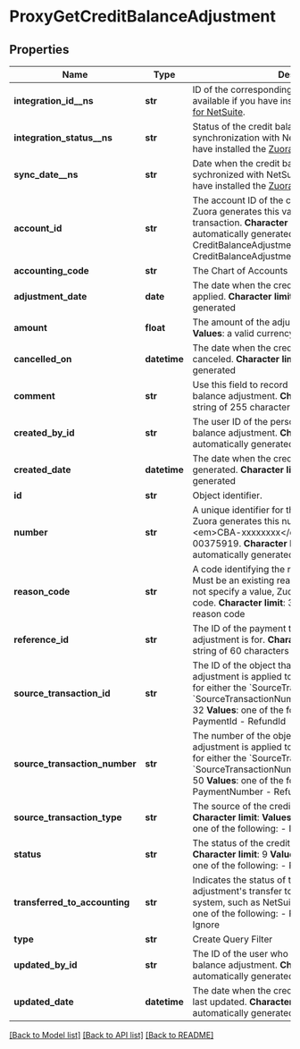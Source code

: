 # ProxyGetCreditBalanceAdjustment

## Properties
Name | Type | Description | Notes
------------ | ------------- | ------------- | -------------
**integration_id__ns** | **str** | ID of the corresponding object in NetSuite. Only available if you have installed the [Zuora Connector for NetSuite](https://www.zuora.com/connect/app/?appId&#x3D;265).  | [optional] 
**integration_status__ns** | **str** | Status of the credit balance adjustment&#39;s synchronization with NetSuite. Only available if you have installed the [Zuora Connector for NetSuite](https://www.zuora.com/connect/app/?appId&#x3D;265).  | [optional] 
**sync_date__ns** | **str** | Date when the credit balance adjustment was sychronized with NetSuite. Only available if you have installed the [Zuora Connector for NetSuite](https://www.zuora.com/connect/app/?appId&#x3D;265).  | [optional] 
**account_id** | **str** |  The account ID of the credit balance&#39;s account. Zuora generates this value from the source transaction. **Character limit**: 32 **V****alues**: automatically generated from:  - CreditBalanceAdjustment.SourceTransactionId or - CreditBalanceAdjustment.SourceTransactionNumber  | [optional] 
**accounting_code** | **str** |  The Chart of Accounts  | [optional] 
**adjustment_date** | **date** |  The date when the credit balance adjustment is applied. **Character limit**: 29 **Values**: automatically generated  | [optional] 
**amount** | **float** |  The amount of the adjustment. **Character limit**: 16 **Values**: a valid currency amount  | [optional] 
**cancelled_on** | **datetime** |  The date when the credit balance adjustment was canceled. **Character limit**: 29 **Values**: automatically generated  | [optional] 
**comment** | **str** |  Use this field to record comments about the credit balance adjustment. **Character limit**: 255 **Values**: a string of 255 characters or fewer  | [optional] 
**created_by_id** | **str** |  The user ID of the person who created the credit balance adjustment. **Character limit**: 32 **Values**: automatically generated  | [optional] 
**created_date** | **datetime** |  The date when the credit balance adjustmentwas generated. **Character limit**: 29 **Values**: automatically generated  | [optional] 
**id** | **str** | Object identifier. | [optional] 
**number** | **str** |  A unique identifier for the credit balance adjustment. Zuora generates this number in the format, &lt;em&gt;CBA-xxxxxxxx&lt;/em&gt;, such as CBA-00375919. **Character limit**: 255 **Values**: automatically generated  | [optional] 
**reason_code** | **str** |  A code identifying the reason for the transaction. Must be an existing reason code or empty. If you do not specify a value, Zuora uses the default reason code. **Character limit**: 32 **V****alues**: a valid reason code  | [optional] 
**reference_id** | **str** |  The ID of the payment that the credit balance adjustment is for. **Character limit**: 32 **Values**: a string of 60 characters or fewer  | [optional] 
**source_transaction_id** | **str** |  The ID of the object that the credit balance adjustment is applied to. You must specify a value for either the &#x60;SourceTransactionId&#x60; field or the &#x60;SourceTransactionNumber&#x60; field. **Character limit**: 32 **Values**: one of the following:  - InvoiceId - PaymentId - RefundId  | [optional] 
**source_transaction_number** | **str** |  The number of the object that the credit balance adjustment is applied to. You must specify a value for either the &#x60;SourceTransactionId&#x60; field or the &#x60;SourceTransactionNumber&#x60; field. **Character limit**: 50 **Values**: one of the following:  - InvoiceNumber - PaymentNumber - RefundNumber  | [optional] 
**source_transaction_type** | **str** |  The source of the credit balance adjustment. **Character limit**: **Values**: automatically generated; one of the following:  - Invoice - Payment - Refund  | [optional] 
**status** | **str** |  The status of the credit balance adjustment. **Character limit**: 9 **Values**: automatically generated; one of the following:  - Processed - Canceled  | [optional] 
**transferred_to_accounting** | **str** |  Indicates the status of the credit balance adjustment&#39;s transfer to an external accounting system, such as NetSuite. **Character limit**: **Values**: one of the following:  - Processing - Yes - Error - Ignore  | [optional] 
**type** | **str** | Create Query Filter | [optional] 
**updated_by_id** | **str** |  The ID of the user who last updated the credit balance adjustment. **Character limit**: 32 **Values**: automatically generated  | [optional] 
**updated_date** | **datetime** |  The date when the credit balance adjustment was last updated. **Character limit**: 29 **Values**: automatically generated  | [optional] 

[[Back to Model list]](../README.md#documentation-for-models) [[Back to API list]](../README.md#documentation-for-api-endpoints) [[Back to README]](../README.md)


